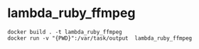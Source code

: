 # lambda_ruby_ffmpeg

```
docker build . -t lambda_ruby_ffmpeg
docker run -v "{PWD}":/var/task/output  lambda_ruby_ffmpeg
```
